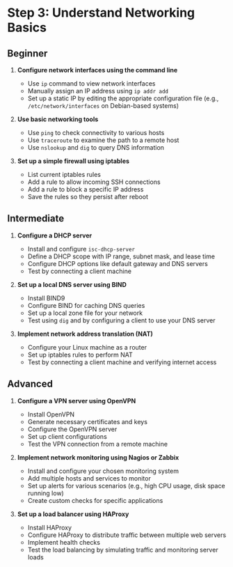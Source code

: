 # Step 3: Understand Networking Basics

## Beginner

1. **Configure network interfaces using the command line**
   - Use `ip` command to view network interfaces
   - Manually assign an IP address using `ip addr add`
   - Set up a static IP by editing the appropriate configuration file (e.g., `/etc/network/interfaces` on Debian-based systems)

2. **Use basic networking tools**
   - Use `ping` to check connectivity to various hosts
   - Use `traceroute` to examine the path to a remote host
   - Use `nslookup` and `dig` to query DNS information

3. **Set up a simple firewall using iptables**
   - List current iptables rules
   - Add a rule to allow incoming SSH connections
   - Add a rule to block a specific IP address
   - Save the rules so they persist after reboot

## Intermediate

1. **Configure a DHCP server**
   - Install and configure `isc-dhcp-server`
   - Define a DHCP scope with IP range, subnet mask, and lease time
   - Configure DHCP options like default gateway and DNS servers
   - Test by connecting a client machine

2. **Set up a local DNS server using BIND**
   - Install BIND9
   - Configure BIND for caching DNS queries
   - Set up a local zone file for your network
   - Test using `dig` and by configuring a client to use your DNS server

3. **Implement network address translation (NAT)**
   - Configure your Linux machine as a router
   - Set up iptables rules to perform NAT
   - Test by connecting a client machine and verifying internet access

## Advanced

1. **Configure a VPN server using OpenVPN**
   - Install OpenVPN
   - Generate necessary certificates and keys
   - Configure the OpenVPN server
   - Set up client configurations
   - Test the VPN connection from a remote machine

2. **Implement network monitoring using Nagios or Zabbix**
   - Install and configure your chosen monitoring system
   - Add multiple hosts and services to monitor
   - Set up alerts for various scenarios (e.g., high CPU usage, disk space running low)
   - Create custom checks for specific applications

3. **Set up a load balancer using HAProxy**
   - Install HAProxy
   - Configure HAProxy to distribute traffic between multiple web servers
   - Implement health checks
   - Test the load balancing by simulating traffic and monitoring server loads
